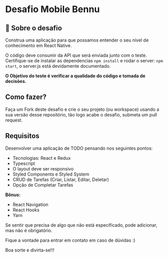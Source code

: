 # Desafio Mobile Bennu

## 🚀 Sobre o desafio

Construa uma aplicação para que possamos entender o seu nível de conhecimento em React Native.

O código deve consumir da API que será enviada junto com o teste.
Certifique-se de instalar as dependencias `npm install` e rodar o server: `npm start`, o server.js está devidamente documentado.

**O Objetivo do teste é verificar a qualidade do código e tomada de decisões.**

## Como fazer?

Faça um Fork deste desafio e crie o seu projeto (ou workspace) usando a sua versão desse repositório, tão logo acabe o desafio, submeta um pull request.

## Requisitos

Desenvolver uma aplicação de TODO pensando nos seguintes pontos:

- Tecnologias: React e Redux
- Typescript
- O layout deve ser responsivo
- Styled Components e Styled System
- CRUD de Tarefas (Criar, Listar, Editar, Deletar)
- Opção de Completar Tarefas

**Bônus:**

- React Navigation
- React Hooks
- Yarn

Se sentir que precisa de algo que não está especificado, pode adicionar, mas não é obrigatório. 

Fique a vontade para entrar em contato em caso de dúvidas :)

Boa sorte e divirta-se!!!
